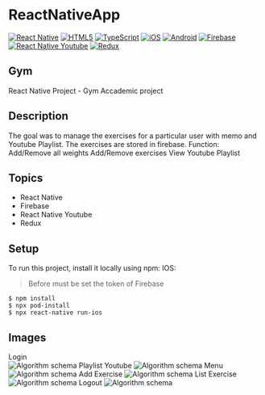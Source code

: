 # ReactNativeApp
[![React Native](https://img.shields.io/badge/React_Native-Mobile_Development-blue)](https://reactnative.dev/)
[![HTML5](https://img.shields.io/badge/HTML5-Markup_Language-orange)](https://developer.mozilla.org/en-US/docs/Web/Guide/HTML/HTML5)
[![TypeScript](https://img.shields.io/badge/TypeScript-Programming_Language-blue)](https://www.typescriptlang.org/)
[![iOS](https://img.shields.io/badge/iOS-App_Development-lightgrey)](https://developer.apple.com/ios/)
[![Android](https://img.shields.io/badge/Android-App_Development-green)](https://developer.android.com/)
[![Firebase](https://img.shields.io/badge/Firebase-Backend_as_a_Service-yellow)](https://firebase.google.com/)
[![React Native Youtube](https://img.shields.io/badge/React_Native_Youtube-Video_Integration-red)](https://github.com/inProgress-team/react-native-youtube)
[![Redux](https://img.shields.io/badge/Redux-State_Management-purple)](https://redux.js.org/)


## Gym
React Native Project - Gym Accademic project
## Description

The goal was to manage the exercises for a particular user with memo and Youtube Playlist. The exercises are stored in firebase.
Function:
Add/Remove all weights
Add/Remove exercises
View Youtube Playlist
## Topics
* React Native
* Firebase
* React Native Youtube
* Redux

## Setup
To run this project, install it locally using npm:
IOS:
> Before must be set the token of Firebase

```
$ npm install
$ npx pod-install
$ npx react-native run-ios

```


## Images
Login   
![Algorithm schema](./images/Screen1.png)
Playlist Youtube
![Algorithm schema](./images/Screen2.png)
Menu
![Algorithm schema](./images/Screen3.png)
Add Exercise
![Algorithm schema](./images/Screen4.png)
List Exercise
![Algorithm schema](./images/Screen5.png)
Logout
![Algorithm schema](./images/Screen5.png)

